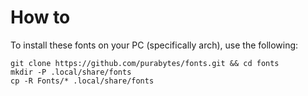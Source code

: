 # How to

To install these fonts on your PC (specifically arch), use the following:

```unix
git clone https://github.com/purabytes/fonts.git && cd fonts
mkdir -P .local/share/fonts
cp -R Fonts/* .local/share/fonts
```